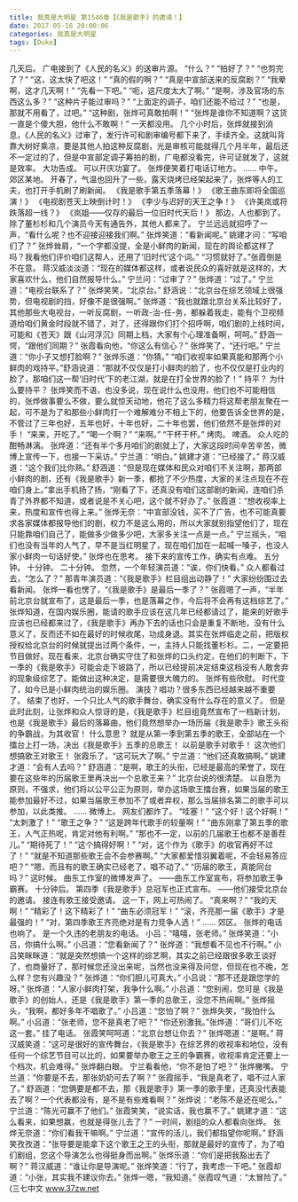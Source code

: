 ```yaml
---
title: 我真是大明星 第1546章【《我是歌手》的邀请！】
date: 2017-05-16 20:00:06
categories: 我真是大明星
tags: [Duke]
---
```


几天后。
广电接到了《人民的名义》的送审片源。
“什么？”
“拍好了？”
“也剪完了？”
“这，这太快了吧这！”
“真的假的啊？”
“真是中宣部送来的反腐剧？”
“我晕啊，这才几天啊！”
“先看一下吧。”
“呃，这尺度太大了啊。”
“是啊，涉及官场的东西这么多？”
“这种片子能过审吗？”
“上面定的调子，咱们还能不给过？”
“也是，那就不用看了，过吧。”
“这种剧，张烨可真敢拍啊！”
“张烨是谁你不知道啊？这货一直是个傻大胆，他什么不敢啊！”
一天都没用。
几个小时后，张烨就接到消息，《人民的名义》过审了，发行许可和剧审编号都下来了，手续齐全。这就叫背靠大树好乘凉，要是其他人拍这种反腐剧，光是审核可能就得几个月半年，最后还不一定过的了，但是中宣部定调子筹拍的剧，广电都没看完，许可证就发了，这就是效率。
大功告成。
可以开庆功宴了。
张烨便笑着打电话订地方。
……
中午。
郊区某地。
开春了，气温也回升了一些，露天烧烤已经架起来了，张烨等人的工夫，也打开手机刷了刷新闻。
《我是歌手第五季落幕！》
《歌王曲东即将全国巡演！》
《电视剧苍天上映倒计时！》
《李少与迟好的天王之争！》
《许美岚或将跌落超一线？》
《岚姐——仅存的最后一位旧时代天后！》
那边，人也都到了。
除了董杉杉和几个演员今天有通告外，其他人都来了。
宁兰远远就招呼了一声，“看什么呢？也不迎接迎接我们啊。”
张烨笑道：“看新闻呢。”
姚建才问：“写咱们了？”
张烨耸肩，“一个字都没提，全是小鲜肉的新闻，现在的舆论都这样了吗？我看他们评价咱们这帮人，还用了‘旧时代’这个词。”
“习惯就好了。”张霞倒是不在意。
蒋汉威淡淡道：“现在的媒体都这样，或者说民众的喜好就是这样的，大家喜欢什么，他们自然报导什么。”
宁兰问：“过审了？”
张烨道：“过了。”
宁兰道：“电视台联系了？”
张烨笑笑，“北京台。”
舒涵说：“北京台在综艺领域上很强势，但电视剧的挡，好像不是很强啊。”
张烨道：“我也就跟北京台关系比较好了，其他那些大电视台，一听反腐剧，一听政-治-任-务，都躲着我走，能有个卫视频道给咱们黄金时段就不错了，对了，还得跟你们打个招呼啊，咱们剧的上线时间，可能和《苍天》跟《山河浮沉》同期上档，大家有个心理准备啊，呵呵。”
舒涵一愕，“跟他们同期？”
张霞看向他，“你这么有信心？”
张烨笑了，“还行吧。”
宁兰道：“你小子又想打脸啊？”
张烨乐道：“你猜。”
“咱们收视率如果真能和那两个小鲜肉的戏持平。”舒涵说道：“那就不仅仅是打小鲜肉的脸了，也不仅仅是打业内的脸了，那咱们这一帮‘旧时代’下的老江湖，就是在打全世界的脸了！”
持平？
为什么要持平？
张烨笑而不语，也没多说，现在说什么也没用，他们也不可能相信的，张烨做事要么不做，要么就惊天动地，他花了这么多精力将这帮老朋友聚在一起，可不是为了和那些小鲜肉打一个难解难分不相上下的，他要告诉全世界的是，不管过了三年也好，五年也好，十年也好，二十年也罢，他们依然不是张烨的对手！
“来来，开吃了。”
“喝一个啊？”
“来啊。”
“干杯干杯。”
烤肉。
啤酒。
众人吃的酣畅淋漓。
张烨道：“还有半个多月咱们的剧就上了，大家这段时间辛苦辛苦，微博上宣传一下，也接一下采访。”
宁兰道：“明白。”
姚建才道：“已经接了。”
蒋汉威道：“这个我们比你熟。”
舒涵道：“但是现在媒体和民众对咱们不关注啊，那两部小鲜肉的剧，还有《我是歌手》新一季，都抢了不少热度，大家的关注点现在不在咱们身上。”拿出手机扬了扬，“刚看了下，还真没有咱们这部剧的新闻，连咱们杀青了外界都不知道，或者说是不关心吧，这个就不好办了。”
张霞道：“想收视率上来，热度和宣传也得上来。”
张烨无奈：“中宣部没钱，买不了广告，也不可能真要求各家媒体都报导他们的剧，权力不是这么用的，所以大家就别指望他们了，现在只能靠咱们自己了，能做多少做多少吧，大家多关注一点是一点。”
宁兰摇头，“咱们也没有当年的人气了，早不是当红明星了，现在咱们加在一起喊一嗓子，也没人家小鲜肉一句话好使。”
张烨也在思考。
接下来的宣传工作，确实有点难。
五分钟。
十分钟。
二十分钟。
忽然，一个年轻演员道：“诶，你们快看。”
众人都看过去，“怎么了？”
那青年演员道：“《我是歌手》栏目组出动静了！”
大家纷纷围过去看新闻。
张烨一看也愣了，“《我是歌手》是最后一季了？”
张霞嗯了一声，“半年前北京台就宣布了，这是最后一季，也是落幕之作，今后将不会再有这档综艺了。”
张烨知道，在国内娱乐圈，能请的歌手应该在这几年已经都请过了，能来的好歌手应该也已经都来过了，《我是歌手》再办下去的话也只会是重复不断地，没有什么意义了，反而还不如在最好的时候收尾，功成身退。其实在张烨临走之前，把版权授权给北京台的时候就提出过两个条件，一，主持人只能找董杉杉。二，一定要把节目做好。现在看来，北京台确实守住了和张烨的口头约定，在他们的判断下，下一季的《我是歌手》可能会走下坡路了，所以已经提前决定结束这档没有人敢舍弃的现象级综艺了。能做出这种决定，是需要很大魄力的。
张烨有些欣慰。
时代变了，如今已是小鲜肉统治的娱乐圈。
演技？唱功？很多东西已经越来越不重要了。
结束了也好，一个只比人气的歌手舞台，确实没有什么存在的意义了。
但是此时此刻，让张烨和众人惊讶的是，《我是歌手》栏目组竟然宣布了一档新计划，也是《我是歌手》最后的落幕曲，他们竟然想举办一场历届《我是歌手》歌王头衔的争霸战，为其收官！
什么意思？
就是从第一季到第五季的歌王，全部站在一个擂台上打一场，决出《我是歌手》五季的总歌王！
以前是歌手对歌手！
这次他们想搞歌王对歌王！
张霞乐了，“这可玩大了啊。”
宁兰道：“他们还真敢搞啊。”
姚建才道：“会有人去吗？”
舒涵道：“是啊，歌王的头衔，已经是最高的荣誉了，现在要在这些年的历届歌王里再决出一个总歌王来？”
北京台说的很清楚。
以自愿为原则，不强求，他们将以公平公正为原则，举办这场歌王擂台赛，如果当届的歌王能参加最好不过，如果当届歌王参加不了或者弃权，那么当届排名第二的歌手可以参加，以此类推。
……
微博上。
网友们都炸了。
“哇塞！”
“这个好！这个好啊！”
“太刺激了！”
“歌王之争？”
“这是跨年代歌手的较量啊！”
“曲东刚拿了第五季的歌王，人气正热呢，肯定对他有利啊。”
“那也不一定，以前的几届歌王也都不是善茬儿。”
“期待死了！”
“这个搞得好啊！”
“对，这个作为《歌手》的收官再好不过了！”
“就是不知道那些歌王会不会参赛啊。”
“大家都爱惜羽翼着呢，不会轻易答应吧？”
“嗯，而且有的歌王确实已经老了，唱不动了。”
“历届的歌王，真能同台吗？”
这时候。
曲东工作室的微博发声了。
——曲东工作室宣布，将参加歌王争霸赛。
十分钟后。
第四季《我是歌手》总冠军也正式宣布。
——他们接受北京台的邀请。
接连有歌王接受邀请。
这一下，网上可热闹了。
“真来啊？”
“我的天啊！”
“精彩了！这下精彩了！”
“曲东必须冠军！”
“滚，齐亮那一届《歌手》才是最强的！”
“对，第四季歌王齐亮绝对是有力竞争人选！”
……
郊区。
张烨的电话也响了。
是一个久违的老朋友的电话。
小吕：“嘻嘻，张老师。”
张烨笑道：“小吕，你搞什么啊。”
小吕道：“您看新闻了？”
张烨道：“我想看不见也不行啊。”
小吕笑眯眯道：“就是突然想搞一个这样的综艺啊，其实之前已经跟很多歌王谈好了，也商量好了，那时候您还没出来呢，当然也没来得及问您，但现在也不晚，怎么样？您有兴趣没？”
张烨道：“你们胆儿可真大。”
小吕说：“那不还是跟您学的呀。”
张烨道：“人家小鲜肉打架，我争什么啊。”
小吕道：“您别闹，您可是《我是歌手》的创始人，还是《我是歌手》第一季的总歌王，没您不热闹啊。”
张烨摇头，“我啊，都好多年不唱歌了。”
小吕道：“您怕了啊？”
张烨失笑，“我怕什么啊。”
小吕道：“张老师，您不是真老了吧？”
“你还别激我。”张烨道：“哥们儿不吃这一套。”
挂了电话。
张霞笑呵呵道：“北京台想让你去？”
张烨嗯道：“是啊。”
蒋汉威笑道：“这可是很好的宣传舞台，《我是歌手》在综艺界的收视率和地位，没有任何一个综艺节目可以比的，如果要举办歌王之王的争霸赛，收视率肯定还要上一个档次，机会难得。”
张烨翻白眼。
宁兰看看他，“你不是怕了吧？”
张烨撇嘴。
宁兰道：“你要是不去，那张奶奶可去了啊？”
张霞摇手，“我是真老了，唱不过人家了。”
舒涵道：“您俩要是都不去，那《我是歌手》第一季的歌手里，还真没代表能去了啊？一个代表都没有，是不是有些难看啊？”
张烨说：“老陈不是还在呢么。”
宁兰道：“陈光可赢不了他们。”
张霞笑笑，“说实话，我也赢不了。”
姚建才道：“这么看来，如果想赢，也就是得张儿去了？”
一时间，剧组的众人都看向张烨。
张烨无奈道：“你们看我干嘛啊。”
宁兰道：“宣传的活儿，我们都指望你呢啊。”
舒涵笑孜孜道：“张导要是能拿下这个歌王之王的头衔，那就是最好的宣传了，为了咱们剧组，您这个导演怎么也得挺身而出啊。”
张烨乐道：“你们是把我豁出去了啊？”
蒋汉威道：“谁让你是导演呢。”
张烨笑道：“行了，我考虑一下吧。”
张霞却道：“小张，其实我不建议你去。”
张烨一嗯，“我知道。”
张霞叹气道：“太冒险了。”
(三七中文 www.37zw.net